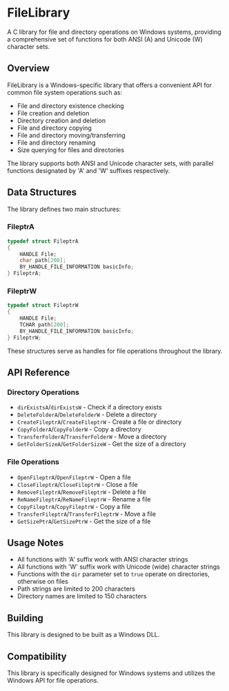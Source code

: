 # FileLibrary

A C library for file and directory operations on Windows systems, providing a comprehensive set of functions for both ANSI (A) and Unicode (W) character sets.

## Overview

FileLibrary is a Windows-specific library that offers a convenient API for common file system operations such as:
- File and directory existence checking
- File creation and deletion
- Directory creation and deletion
- File and directory copying
- File and directory moving/transferring
- File and directory renaming
- Size querying for files and directories

The library supports both ANSI and Unicode character sets, with parallel functions designated by 'A' and 'W' suffixes respectively.

## Data Structures

The library defines two main structures:

### FileptrA
```c
typedef struct FileptrA
{
    HANDLE File;
    char path[200];
    BY_HANDLE_FILE_INFORMATION basicInfo;
} FileptrA;
```

### FileptrW
```c
typedef struct FileptrW
{
    HANDLE File;
    TCHAR path[200];
    BY_HANDLE_FILE_INFORMATION basicInfo;
} FileptrW;
```

These structures serve as handles for file operations throughout the library.

## API Reference

### Directory Operations

* `dirExistsA`/`dirExistsW` - Check if a directory exists
* `DeleteFolderA`/`DeleteFolderW` - Delete a directory
* `CreateFileptrA`/`CreateFileptrW` - Create a file or directory
* `CopyFolderA`/`CopyFolderW` - Copy a directory
* `TransferFolderA`/`TransferFolderW` - Move a directory
* `GetFolderSizeA`/`GetFolderSizeW` - Get the size of a directory

### File Operations

* `OpenFileptrA`/`OpenFileptrW` - Open a file
* `CloseFileptrA`/`CloseFileptrW` - Close a file
* `RemoveFileptrA`/`RemoveFileptrW` - Delete a file
* `ReNameFileptrA`/`ReNameFileptrW` - Rename a file
* `CopyFileptrA`/`CopyFileptrW` - Copy a file
* `TransferFileptrA`/`TransferFileptrW` - Move a file
* `GetSizePtrA`/`GetSizePtrW` - Get the size of a file

## Usage Notes

- All functions with 'A' suffix work with ANSI character strings
- All functions with 'W' suffix work with Unicode (wide) character strings
- Functions with the `dir` parameter set to `true` operate on directories, otherwise on files
- Path strings are limited to 200 characters
- Directory names are limited to 150 characters

## Building

This library is designed to be built as a Windows DLL.

## Compatibility

This library is specifically designed for Windows systems and utilizes the Windows API for file operations.
